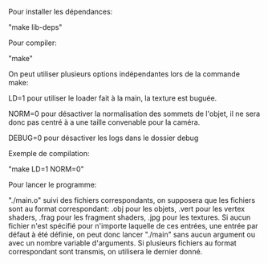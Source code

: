 Pour installer les dépendances:

"make lib-deps"

Pour compiler:

"make"

On peut utiliser plusieurs options indépendantes lors de la commande make:

LD=1 pour utiliser le loader fait à la main, la texture est buguée.

NORM=0 pour désactiver la normalisation des sommets de l'objet, il ne sera donc pas centré à a une taille convenable pour la caméra.

DEBUG=0 pour désactiver les logs dans le dossier debug

Exemple de compilation:

"make LD=1 NORM=0"

Pour lancer le programme:

"./main.o" suivi des fichiers correspondants, on supposera que les fichiers sont au format correspondant: .obj pour les objets, .vert pour les vertex shaders, .frag pour les fragment shaders, .jpg pour les textures. Si aucun fichier n'est spécifié pour n'importe laquelle de ces entrées, une entrée par défaut à été définie, on peut donc lancer "./main" sans aucun argument ou avec un nombre variable d'arguments.
Si plusieurs fichiers au format correspondant sont transmis, on utilisera le dernier donné.
